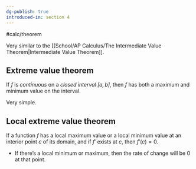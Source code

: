 ```yaml
---
dg-publish: true
introduced-in: section 4
---
```

#calc/theorem 

Very similar to the [[School/AP Calculus/The Intermediate Value Theorem\|Intermediate Value Theorem]].
## Extreme value theorem
If $f$ is *continuous* on a *closed interval $[a,b]$*, then $f$ has both a maximum and minimum value on the interval.

Very simple.
## Local extreme value theorem
If a function $f$ has a local maximum value or a local minimum value at an interior point $c$ of its domain, and if $f'$ exists at $c$, then $f'(c)=0$.
- If there’s a local minimum or maximum, then the rate of change will be $0$ at that point.